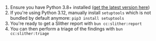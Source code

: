 1. Ensure you have Python 3.8+ installed ([get the latest version here](https://www.python.org/downloads/))
2. If you're using Python 3.12, manually install `setuptools` which is not bundled by default anymore: `pip3 install setuptools`
3. You're ready to get a Slither report with `bun cc:slither:report`
4. You can then perform a triage of the findings with `bun cc:slither:triage`